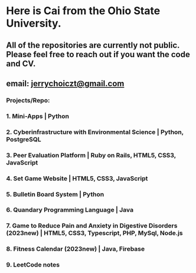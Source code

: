 # Here is Cai from the Ohio State University.

## All of the repositories are currently not public. Please feel free to reach out if you want the code and CV. 
## email: jerrychoiczt@gmail.com

### Projects/Repo:

### 1. Mini-Apps | Python

### 2. Cyberinfrastructure with Environmental Science | Python, PostgreSQL

### 3. Peer Evaluation Platform | Ruby on Rails, HTML5, CSS3, JavaScript

### 4. Set Game Website | HTML5, CSS3, JavaScript

### 5. Bulletin Board System | Python

### 6. Quandary Programming Language | Java

### 7. Game to Reduce Pain and Anxiety in Digestive Disorders (2023new) | HTML5, CSS3, Typescript, PHP, MySql, Node.js

### 8. Fitness Calendar (2023new) | Java, Firebase

### 9. LeetCode notes
